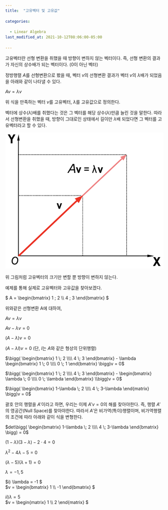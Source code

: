 ```yaml
---
title:  "고유벡터 및 고유값"

categories:

  - Linear Algebra
last_modified_at: 2021-10-12T08:06:00-05:00

---
```


고유벡터란 선형 변환을 취했을 때 방향이 변하지 않는 벡터이다. 즉, 선형 변환의 결과가 자신의 상수배가 되는 벡터이다. (0이 아닌 벡터)

정방행렬 $A$를 선형변환으로 봤을 때, 벡터 $v$의 선형변환 결과가 벡터 $v$의 $\lambda$배가 되었음을 아래와 같이 나타낼 수 있다. 

$Av = \lambda v$

위 식을 만족하는 벡터 $v$를 고유벡터, $\lambda$를 고유값으로 정의한다.  

벡터에 상수($\lambda$)배를 취했다는 것은 그 벡터를 해당 상수($\lambda$)만큼 늘린 것을 말한다. 따라서 선형변환을 취했을 때, 방향이 그대로인 상태에서 길이만 $\lambda$배 되었다면 그 벡터를 고유벡터라고 할 수 있다.

![](/assets/image/eigenvector2.png)  

위 그림처럼 고유벡터의 크기만 변할 뿐 방향이 변하지 않는다.  

예제를 통해 실제로 고유벡터와 고유값을 찾아보겠다. 

$ A = \begin{bmatrix} 1 \; 2 \\\\ 4 \; 3 \end{bmatrix} $

위와같은 선형변환 A에 대하여,

$Av = \lambda v$ 

$Av - \lambda v = 0$

$(A - \lambda)v = 0$ 

$(A - \lambda I)v = 0$ (단, $I$는 $A$와 같은 형상의 단위행렬)

$\bigg( \begin{bmatrix} 1 \; 2 \\\\ 4 \; 3 \end{bmatrix} - \lambda \begin{bmatrix} 1 \; 0 \\\\ 0 \; 1 \end{bmatrix} \bigg)v = 0$

$\bigg( \begin{bmatrix} 1 \; 2 \\\\ 4 \; 3 \end{bmatrix} - \begin{bmatrix} \lambda \; 0 \\\\ 0 \; \lambda \end{bmatrix} \\bigg)v = 0$

$\bigg( \begin{bmatrix} 1-\lambda \; 2 \\\\ 4 \; 3-\lambda \end{matrix} \bigg)v = 0$

괄호 안의 행렬을 $A'$이라고 하면, 우리는 이제 $A'v = 0$의 해를 찾아야한다. 즉, 행렬 $A'$의 영공간(Null Space)를 찾아야한다. 따라서 $A'$은 비가역(특이)행렬이며, 비가역행렬의 조건에 따라 아래와 같이 식을 변형한다. 

$det\bigg( \begin{bmatrix} 1-\lambda \; 2 \\\\ 4 \; 3-\lambda \end{bmatrix} \bigg) = 0$

$(1 - \lambda)(3 - \lambda) - 2 \cdot 4 = 0$

$\lambda^2 -4\lambda - 5 = 0$

$(\lambda - 5)(\lambda + 1) = 0$

$\lambda = -1, 5$

$i) \lambda = -1 $
<br/>
$v = \begin{bmatrix} 1 \\\\ -1 \end{bmatrix} $

$ii) \lambda = 5$
<br/>
$v = \begin{matrix} 1 \\\\ 2 \end{matrix} $



